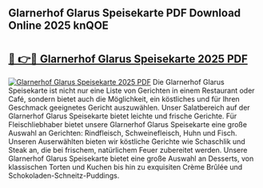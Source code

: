 ## Glarnerhof Glarus Speisekarte PDF Download Online 2025 knQOE

# <h2><a href="http://gc8k3at.nevu.top/?p=Glarnerhof+Glarus+Speisekarte">🔗 👉🔴 Glarnerhof Glarus Speisekarte 2025 PDF</a></h2>

[![Glarnerhof Glarus Speisekarte 2025 PDF](https://i.imgur.com/dBaPXMq.png)](http://gc8k3at.nevu.top/?p=Glarnerhof+Glarus+Speisekarte)
Die Glarnerhof Glarus Speisekarte ist nicht nur eine Liste von Gerichten in einem Restaurant oder Café, sondern bietet auch die Möglichkeit, ein köstliches und für Ihren Geschmack geeignetes Gericht auszuwählen. Unser Salatbereich auf der Glarnerhof Glarus Speisekarte bietet leichte und frische Gerichte. Für Fleischliebhaber bietet unsere Glarnerhof Glarus Speisekarte eine große Auswahl an Gerichten: Rindfleisch, Schweinefleisch, Huhn und Fisch. Unseren Auserwählten bieten wir köstliche Gerichte wie Schaschlik und Steak an, die bei frischem, natürlichem Feuer zubereitet werden. Unsere Glarnerhof Glarus Speisekarte bietet eine große Auswahl an Desserts, von klassischen Torten und Kuchen bis hin zu exquisiten Crème Brûlée und Schokoladen-Schneitz-Puddings.
